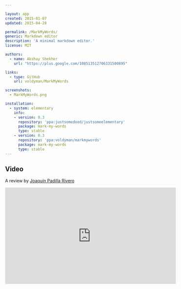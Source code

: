```yaml
---

layout: app
created: 2015-01-07
updated: 2015-04-28

permalink: /MarkMyWords/
generic: Markdown editor
description: 'A minimal markdown editor.'
license: MIT

authors:
  - name: Akshay Shekher
    url: "https://plus.google.com/108513512706331500895"

links:
  - type: GitHub
    url: voldyman/MarkMyWords

screenshots:
  - MarkMyWords.png

installation:
  - system: elementary
    info:
    - version: 0.3
      repository: 'ppa:justsomedood/justsomeelementary'
      package: mark-my-words
      type: stable
    - version: 0.3
      repository: 'ppa:voldyman/markmywords'
      package: mark-my-words
      type: stable
---
```

## Video
A review by [Joaquín Padilla Rivero](https://www.youtube.com/channel/UC_im4PuM9ViTNjaUf2cXmgg)

<iframe width="560" height="315" src="https://www.youtube.com/embed/idiFn7KVV4g" frameborder="0" allowfullscreen></iframe>
